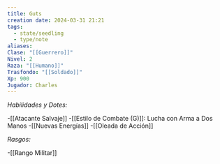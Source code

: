 ```yaml
---
title: Guts
creation date: 2024-03-31 21:21
tags:
  - state/seedling
  - type/note
aliases: 
Clase: "[[Guerrero]]"
Nivel: 2
Raza: "[[Humano]]"
Trasfondo: "[[Soldado]]"
Xp: 900
Jugador: Charles
---
```


*Habilidades y Dotes:*

-[[Atacante Salvaje]]
-[[Estilo de Combate (G)]]: Lucha con Arma a Dos Manos
-[[Nuevas Energías]]
-[[Oleada de Acción]]


*Rasgos:*

-[[Rango Militar]]

